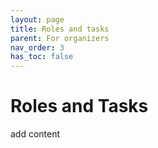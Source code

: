 ```yaml
---
layout: page
title: Roles and tasks
parent: For organizers
nav_order: 3
has_toc: false
---
```


# Roles and Tasks

add content
